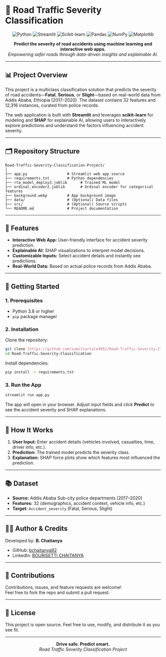 # 🚧 Road Traffic Severity Classification

<p align="center">
  <img src="https://img.shields.io/badge/Python-3776AB?style=for-the-badge&logo=python&logoColor=white" alt="Python">
  <img src="https://img.shields.io/badge/Streamlit-FF4B4B?style=for-the-badge&logo=streamlit&logoColor=white" alt="Streamlit">
  <img src="https://img.shields.io/badge/scikit--learn-F7931A?style=for-the-badge&logo=scikit-learn&logoColor=white" alt="Scikit-learn">
  <img src="https://img.shields.io/badge/Pandas-150458?style=for-the-badge&logo=pandas&logoColor=white" alt="Pandas">
  <img src="https://img.shields.io/badge/Numpy-013243?style=for-the-badge&logo=numpy&logoColor=white" alt="NumPy">
  <img src="https://img.shields.io/badge/Matplotlib-3776AB?style=for-the-badge&logo=matplotlib&logoColor=white" alt="Matplotlib">
</p>

<p align="center">
  <b>Predict the severity of road accidents using machine learning and interactive web apps.</b><br>
  <i>Empowering safer roads through data-driven insights and explainable AI.</i>
</p>

---

## 📊 Project Overview

This project is a multiclass classification solution that predicts the severity of road accidents—**Fatal**, **Serious**, or **Slight**—based on real-world data from Addis Ababa, Ethiopia (2017–2020). The dataset contains 32 features and 12,316 instances, curated from police records.

The web application is built with **Streamlit** and leverages **scikit-learn** for modeling and **SHAP** for explainable AI, allowing users to interactively explore predictions and understand the factors influencing accident severity.

---

## 🗂️ Repository Structure

```
Road-Traffic-Severity-Classification-Project/
│
├── app.py                  # Streamlit web app source
├── requirements.txt        # Python dependencies
├── rta_model_deploy3.joblib      # Trained ML model
├── ordinal_encoder2.joblib       # Ordinal encoder for categorical features
├── background.webp         # App background image
├── data/                   # (Optional) Data files
├── src/                    # (Optional) Source scripts
└── README.md               # Project documentation
```

---

## 🚦 Features

- **Interactive Web App:** User-friendly interface for accident severity prediction.
- **Explainable AI:** SHAP visualizations to interpret model decisions.
- **Customizable Inputs:** Select accident details and instantly see predictions.
- **Real-World Data:** Based on actual police records from Addis Ababa.

---

## 🚀 Getting Started

### 1. Prerequisites

- Python 3.8 or higher
- `pip` package manager

### 2. Installation

Clone the repository:
```sh
git clone [https://github.com/sumitsartale4952/Road-Traffic-Severity-Classification.git](https://github.com/bchaitanya92/Road-Traffic-Severity-Classification-Project.git)
cd Road-Traffic-Severity-Classification
```

Install dependencies:
```sh
pip install -r requirements.txt
```

### 3. Run the App

```sh
streamlit run app.py
```

The app will open in your browser. Adjust input fields and click **Predict** to see the accident severity and SHAP explanations.

---

## 🧠 How It Works

1. **User Input:** Enter accident details (vehicles involved, casualties, time, driver info, etc.).
2. **Prediction:** The trained model predicts the severity class.
3. **Explanation:** SHAP force plots show which features most influenced the prediction.

---

## 📚 Dataset

- **Source:** Addis Ababa Sub-city police departments (2017–2020)
- **Features:** 32 (demographics, accident context, vehicle info, etc.)
- **Target:** `Accident_severity` (Fatal, Serious, Slight)

---

## 👨‍💻 Author & Credits

Developed by:  **B. Chaitanya**  

- GitHub: [bchaitanya92](https://github.com/bchaitanya92)
- LinkedIn: [BOURISETTI CHAITANYA](https://www.linkedin.com/in/bourisetti-chaitanya/)

---

## 🤝 Contributions

Contributions, issues, and feature requests are welcome!  
Feel free to fork the repo and submit a pull request.

---

## 📄 License

This project is open source. Feel free to use, modify, and distribute it as you see fit.

---

<p align="center">
  <b>Drive safe. Predict smart.</b><br>
  <i>Road Traffic Severity Classification Project</i>
</p>
